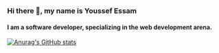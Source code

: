### Hi there 👋, my name is Youssef Essam 
#### I am a software developer, specializing in the web development arena.

[![Anurag's GitHub stats](https://github-readme-stats.vercel.app/api?username=youssefessam117)](https://github.com/anuraghazra/github-readme-stats)
